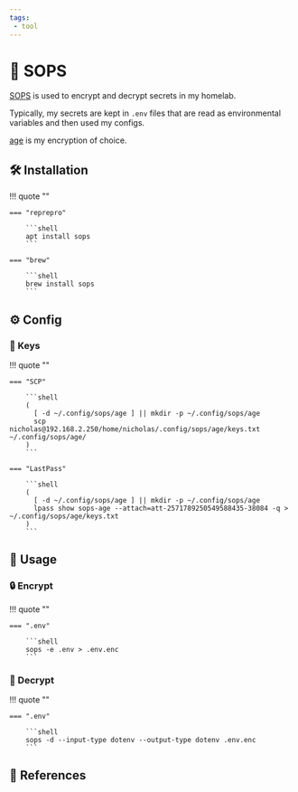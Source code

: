 ```yaml
---
tags:
 - tool
---
```

# :key: SOPS

[SOPS][1] is used to encrypt and decrypt secrets in my homelab.

Typically, my secrets are kept in `.env` files that are read as environmental variables and then used my configs.

[age][2] is my encryption of choice.

## :hammer_and_wrench: Installation

!!! quote ""

    === "reprepro"

        ```shell
        apt install sops
        ```
        
    === "brew"
    
        ```shell
        brew install sops
        ```

## :gear: Config

### :key: Keys

!!! quote ""

    === "SCP"

        ```shell
        (
          [ -d ~/.config/sops/age ] || mkdir -p ~/.config/sops/age
          scp nicholas@192.168.2.250/home/nicholas/.config/sops/age/keys.txt ~/.config/sops/age/
        )
        ```

    === "LastPass"

        ```shell
        (
          [ -d ~/.config/sops/age ] || mkdir -p ~/.config/sops/age
          lpass show sops-age --attach=att-2571789250549588435-38084 -q > ~/.config/sops/age/keys.txt
        )
        ```

## :pencil: Usage

### :lock: Encrypt

!!! quote ""

    === ".env"
    
        ```shell
        sops -e .env > .env.enc
        ```

### :closed_lock_with_key: Decrypt

!!! quote ""

    === ".env"
    
        ```shell
        sops -d --input-type dotenv --output-type dotenv .env.enc
        ```

## :link: References

[1]: <https://getsops.io/>
[2]: <https://github.com/FiloSottile/age>
